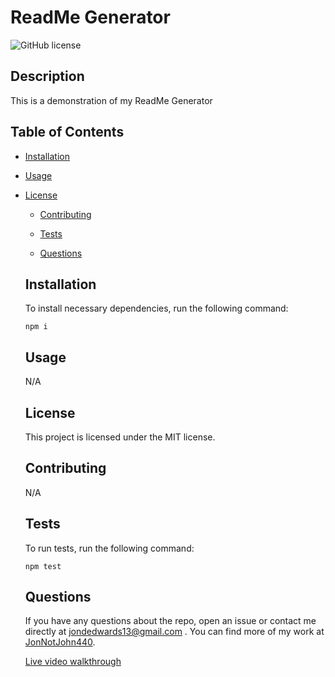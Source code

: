 # ReadMe Generator
  ![GitHub license](https://img.shields.io/badge/license-MIT-blue.svg)
  
  ## Description
  
  This is a demonstration of my ReadMe Generator
  
  ## Table of Contents 
  
  * [Installation](#installation)
  
  * [Usage](#usage)
  
* [License](#license)

  * [Contributing](#contributing)
  
  * [Tests](#tests)
  
  * [Questions](#questions)
  
  ## Installation
  
  To install necessary dependencies, run the following command:
  
  ```
  npm i
  ```
  
  ## Usage
  
  N/A
  
  ## License
  
  This project is licensed under the MIT license.
    
  ## Contributing
  
  N/A
  
  ## Tests
  
  To run tests, run the following command:
  
  ```
  npm test
  ```
  
  ## Questions
  
  If you have any questions about the repo, open an issue or contact me directly at jondedwards13@gmail.com	. You can find more of my work at [JonNotJohn440](https://github.com/JonNotJohn440/).
  
  
  [Live video walkthrough](https://drive.google.com/file/d/1VI7l2QUdMSVGLPrPM0lw4xmX-bBQNIyf/view)